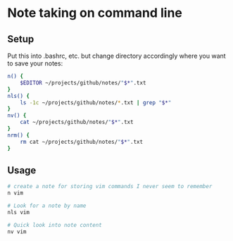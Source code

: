 # Note taking on command line

## Setup
Put this into .bashrc, etc. but change directory accordingly where you want to save your notes:

```bash
n() {
    $EDITOR ~/projects/github/notes/"$*".txt
}
nls() {
    ls -1c ~/projects/github/notes/*.txt | grep "$*"
}
nv() {
    cat ~/projects/github/notes/"$*".txt
}
nrm() {
    rm cat ~/projects/github/notes/"$*".txt
}
```


## Usage

```bash
# create a note for storing vim commands I never seem to remember
n vim

# Look for a note by name
nls vim

# Quick look into note content
nv vim
```
